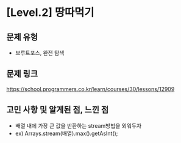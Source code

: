 # [Level.2] 땅따먹기

## 문제 유형
- 브루트포스, 완전 탐색

## 문제 링크
https://school.programmers.co.kr/learn/courses/30/lessons/12909

## 고민 사항 및 알게된 점, 느낀 점
- 배열 내에 가장 큰 값을 반환하는 stream방법을 외워두자
- ex) Arrays.stream(배열).max().getAsInt();
